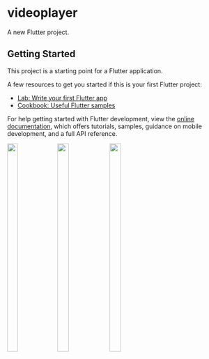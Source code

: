 # videoplayer

A new Flutter project.

## Getting Started

This project is a starting point for a Flutter application.

A few resources to get you started if this is your first Flutter project:

- [Lab: Write your first Flutter app](https://docs.flutter.dev/get-started/codelab)
- [Cookbook: Useful Flutter samples](https://docs.flutter.dev/cookbook)

For help getting started with Flutter development, view the
[online documentation](https://docs.flutter.dev/), which offers tutorials,
samples, guidance on mobile development, and a full API reference.
<p>
  <img src = "https://user-images.githubusercontent.com/114208600/230638811-954b5cdd-7e09-478e-a015-c34e3780ab70.png" width=22% height=35%>
  <img src = "https://user-images.githubusercontent.com/114208600/230639528-780d2bf5-4056-4347-9f01-66d0182545f7.png" width=23% height=35%>
  <img src = "https://user-images.githubusercontent.com/114208600/230639538-5f41d567-5e66-4ce5-9a65-162f3d388a17.png" width=23% height=35%>
 
</p>




